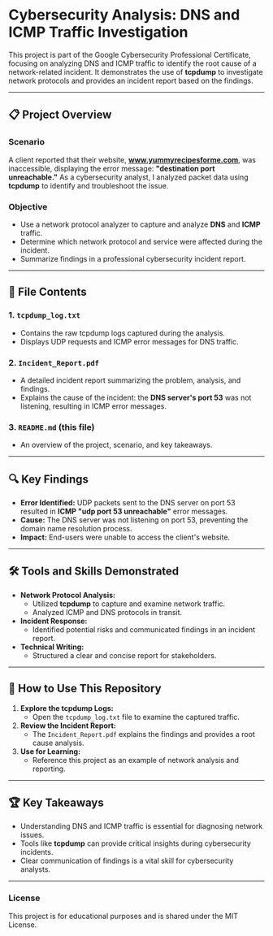 # Cybersecurity Analysis: DNS and ICMP Traffic Investigation

This project is part of the Google Cybersecurity Professional Certificate, focusing on analyzing DNS and ICMP traffic to identify the root cause of a network-related incident. It demonstrates the use of **tcpdump** to investigate network protocols and provides an incident report based on the findings.

---

## 📋 Project Overview

### Scenario
A client reported that their website, **www.yummyrecipesforme.com**, was inaccessible, displaying the error message: **"destination port unreachable."** As a cybersecurity analyst, I analyzed packet data using **tcpdump** to identify and troubleshoot the issue.

### Objective
- Use a network protocol analyzer to capture and analyze **DNS** and **ICMP** traffic.
- Determine which network protocol and service were affected during the incident.
- Summarize findings in a professional cybersecurity incident report.

---

## 📂 File Contents

### 1. `tcpdump_log.txt`
- Contains the raw tcpdump logs captured during the analysis.
- Displays UDP requests and ICMP error messages for DNS traffic.

### 2. `Incident_Report.pdf`
- A detailed incident report summarizing the problem, analysis, and findings.
- Explains the cause of the incident: the **DNS server's port 53** was not listening, resulting in ICMP error messages.

### 3. `README.md` (this file)
- An overview of the project, scenario, and key takeaways.

---

## 🔍 Key Findings

- **Error Identified:** UDP packets sent to the DNS server on port 53 resulted in **ICMP "udp port 53 unreachable"** error messages.
- **Cause:** The DNS server was not listening on port 53, preventing the domain name resolution process.
- **Impact:** End-users were unable to access the client's website.

---

## 🛠️ Tools and Skills Demonstrated

- **Network Protocol Analysis:**
  - Utilized **tcpdump** to capture and examine network traffic.
  - Analyzed ICMP and DNS protocols in transit.
- **Incident Response:**
  - Identified potential risks and communicated findings in an incident report.
- **Technical Writing:**
  - Structured a clear and concise report for stakeholders.

---

## 📖 How to Use This Repository

1. **Explore the tcpdump Logs:**
   - Open the `tcpdump_log.txt` file to examine the captured traffic.
2. **Review the Incident Report:**
   - The `Incident_Report.pdf` explains the findings and provides a root cause analysis.
3. **Use for Learning:**
   - Reference this project as an example of network analysis and reporting.

---

## 🏆 Key Takeaways

- Understanding DNS and ICMP traffic is essential for diagnosing network issues.
- Tools like **tcpdump** can provide critical insights during cybersecurity incidents.
- Clear communication of findings is a vital skill for cybersecurity analysts.

---

### License

This project is for educational purposes and is shared under the MIT License.
